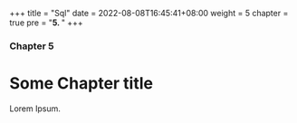 +++
title = "Sql"
date = 2022-08-08T16:45:41+08:00
weight = 5
chapter = true
pre = "<b>5. </b>"
+++

### Chapter 5

# Some Chapter title

Lorem Ipsum.